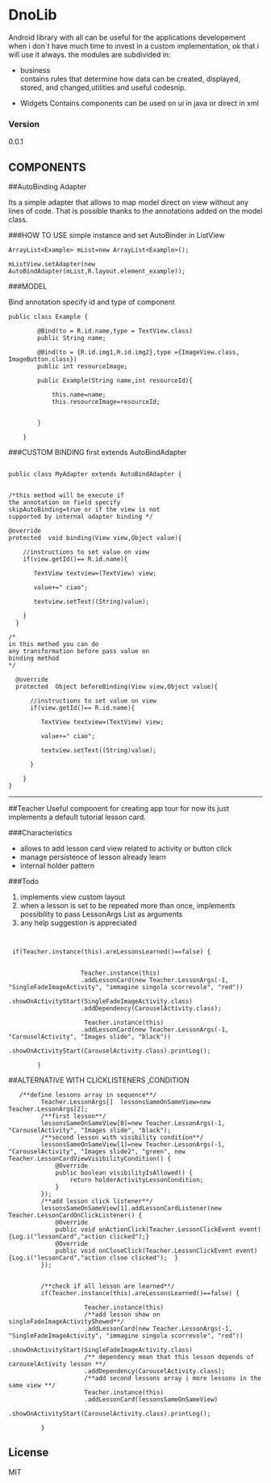 # DnoLib

Android library
with all  can be useful for the applications developement when i don`t have much time to invest in a custom implementation, ok that i will use it always.
the modules are subdivided in:


  - business  
  contains rules that determine how data can be created, displayed, stored, and changed,utilities and useful codesnip.

  - Widgets
  Contains components can be used on ui in java or direct in xml


### Version
0.0.1

## COMPONENTS

##AutoBinding Adapter

Its a simple adapter that allows to map model direct
on view without any lines of code.
That is possible thanks to the annotations added on the model class.

###HOW TO USE
simple instance and set AutoBinder in ListView
```
ArrayList<Example> mList=new ArrayList<Example>();

mListView.setAdapter(new AutoBindAdapter(mList,R.layout.element_example));

```

###MODEL

Bind annotation specify id and type of component

```
public class Example {

        @Bind(to = R.id.name,type = TextView.class)
        public String name;

        @Bind(to = {R.id.img1,R.id.img2},type ={ImageView.class, ImageButton.class})
        public int resourceImage;

        public Example(String name,int resourceId){

            this.name=name;
            this.resourceImage=resourceId;


        }

    }
```
###CUSTOM BINDING
first  extends
AutoBindAdapter
```

public class MyAdapter extends AutoBindAdapter {


/*this method will be execute if
the annotation on field specify
skipAutoBinding=true or if the view is not
supported by internal adapter binding */

@override
protected  void binding(View view,Object value){

    //instructions to set value on view
    if(view.getId()== R.id.name){

       TextView textview=(TextView) view;

       value+=" ciao";

       textview.setText((String)value);

    }
  }

/*
in this method you can do
any transformation before pass value on
binding method
*/

  @override
  protected  Object beforeBinding(View view,Object value){

      //instructions to set value on view
      if(view.getId()== R.id.name){

         TextView textview=(TextView) view;

         value+=" ciao";

         textview.setText((String)value);

      }

    }
}

```

-------------------------------------------------------------


##Teacher
Useful component for creating app tour
for now its just implements a default tutorial lesson card.

###Characteristics
* allows to add lesson card view related to activity or button click
* manage persistence of lesson already learn
* internal holder pattern

###Todo

1. implements view custom layout
2. when a lesson is set to be repeated more than once, implements possibility  to pass LessonArgs List as arguments
3. any help   suggestion  is appreciated


```


 if(Teacher.instance(this).areLessonsLearned()==false) {


                    Teacher.instance(this)
                    .addLessonCard(new Teacher.LessonArgs(-1, "SingleFadeImageActivity", "immagine singola scorrevole", "red"))
                    .showOnActivityStart(SingleFadeImageActivity.class)
                    .addDependency(CarouselActivity.class);

                     Teacher.instance(this)
                    .addLessonCard(new Teacher.LessonArgs(-1, "CarouselActivity", "Images slide", "black"))
                    .showOnActivityStart(CarouselActivity.class).printLog();

        }

```

##ALTERNATIVE  WITH CLICKLISTENERS ,CONDITION


```
   /**define lessons array in sequence**/
         Teacher.LessonArgs[]  lessonsSameOnSameView=new Teacher.LessonArgs[2];
         /**first lesson**/
         lessonsSameOnSameView[0]=new Teacher.LessonArgs(-1, "CarouselActivity", "Images slide", "black");
         /**second lesson with visibility condition**/
         lessonsSameOnSameView[1]=new Teacher.LessonArgs(-1, "CarouselActivity", "Images slide2", "green", new Teacher.LessonCardViewVisibilityCondition() {
             @Override
             public boolean visibilityIsAllowed() {
                 return holderActivityLessonCondition;
             }
         });
         /**add lesson click listener**/
         lessonsSameOnSameView[1].addLessonCardListener(new Teacher.LessonCardOnClickListener() {
             @Override
             public void onActionClick(Teacher.LessonClickEvent event) {Log.i("lessonCard","action clicked");}
             @Override
             public void onCloseClick(Teacher.LessonClickEvent event) {Log.i("lessonCard","action clsoe clicked");  }
         });


         /**check if all lesson are learned**/
         if(Teacher.instance(this).areLessonsLearned()==false) {

                     Teacher.instance(this)
                     /**add lesson show on singleFadeImageActivityShowed**/
                     .addLessonCard(new Teacher.LessonArgs(-1, "SingleFadeImageActivity", "immagine singola scorrevole", "red"))
                     .showOnActivityStart(SingleFadeImageActivity.class)
                     /** dependency mean that this lesson depends of carouselActivity lesson **/
                     .addDependency(CarouselActivity.class);
                     /**add second lessons array | more lessons in the same view **/
                     Teacher.instance(this)
                     .addLessonCard(lessonsSameOnSameView)
                     .showOnActivityStart(CarouselActivity.class).printLog();

         }
```


License
----

MIT
